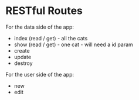# RESTful Routes

For the data side of the app:
- index (read / get) - all the cats
- show (read / get) - one cat - will need a id param
- create
- update
- destroy

For the user side of the app:
- new
- edit